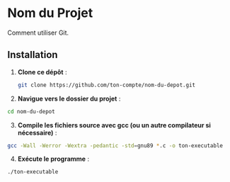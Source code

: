 # Nom du Projet

Comment utiliser Git.

## Installation

1. **Clone ce dépôt** :

   ```bash
   git clone https://github.com/ton-compte/nom-du-depot.git
   ```

2. **Navigue vers le dossier du projet** :

```bash
cd nom-du-depot
```

3. **Compile les fichiers source avec gcc (ou un autre compilateur si nécessaire)** :

```bash
gcc -Wall -Werror -Wextra -pedantic -std=gnu89 *.c -o ton-executable
```

4. **Exécute le programme** :

```bash
./ton-executable
```


